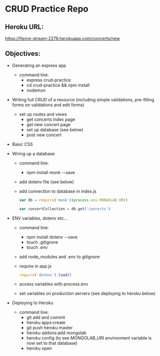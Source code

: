 # CRUD Practice Repo

## Heroku URL:
https://fierce-stream-2276.herokuapp.com/concerts/new

## Objectives:

- Generating an express app
  - command line:
    - express crud-practice
    - cd crud-practice && npm install
    - nodemon

- Writing full CRUD of a resource (including simple validations, pre-filling forms on validations and edit forms)
  - set up routes and views
    - get concerts index page
    - get new concert page
    - set up database (see below)
    - post new concert

- Basic CSS

- Wiring up a database
  - command line:
    - npm install monk --save
  - add dotenv file (see below)
  - add connection to database in index.js

    ```js
    var db = require('monk')(process.env.MONGOLAB_URI)

    var concertCollection = db.get('concerts')
    ```

- ENV variables, dotenv etc...
  - command line:
    - npm install dotenv --save
    - touch .gitignore
    - touch .env
  - add node_modules and .env to gitignore
  - require in app.js

    ```js
    require('dotenv').load()
    ```
  - access variables with process.env
  - set variables on production servers (see deploying to heroku below)

- Deploying to Heroku
  - command line:
    - git add and commit
    - heroku apps:create
    - git push heroku master
    - heroku addons:add mongolab
    - heroku config (to see MONGOLAB_URI environment variable is now set to that database)
    - heroku open
